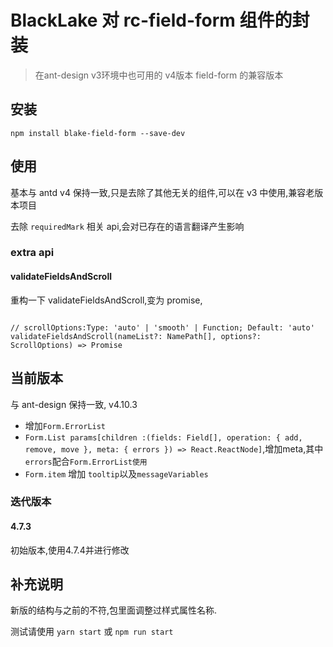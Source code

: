 # BlackLake 对 rc-field-form 组件的封装

> 在ant-design v3环境中也可用的 v4版本 field-form 的兼容版本

## 安装

```()
npm install blake-field-form --save-dev
```

## 使用

基本与 antd v4 保持一致,只是去除了其他无关的组件,可以在 v3 中使用,兼容老版本项目

去除 `requiredMark` 相关 api,会对已存在的语言翻译产生影响

### extra api

#### validateFieldsAndScroll

重构一下 validateFieldsAndScroll,变为 promise,

```()

// scrollOptions:Type: 'auto' | 'smooth' | Function; Default: 'auto'
validateFieldsAndScroll(nameList?: NamePath[], options?: ScrollOptions) => Promise
```

## 当前版本

与 ant-design 保持一致, v4.10.3

- 增加`Form.ErrorList`
- `Form.List params[children :(fields: Field[], operation: { add, remove, move }, meta: { errors }) => React.ReactNode]`,增加meta,其中`errors`配合`Form.ErrorList使用`
- `Form.item` 增加 `tooltip`以及`messageVariables`

### 迭代版本

#### 4.7.3

初始版本,使用4.7.4并进行修改

## 补充说明

新版的结构与之前的不符,包里面调整过样式属性名称.

测试请使用 `yarn start` 或 `npm run start`
